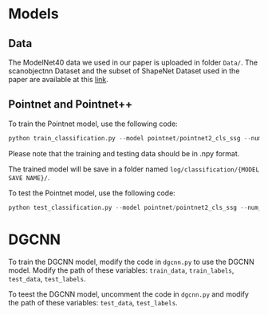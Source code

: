 # Models
## Data
The ModelNet40 data we used in our paper is uploaded in folder `Data/`. The scanobjectnn Dataset and the subset of ShapeNet Dataset used in the paper are available at this [link](https://drive.google.com/drive/folders/19tYbe11jHkKxpWASWEQl_YdJJr-WsXSg?usp=sharing). 
## Pointnet and Pointnet++
To train the Pointnet model, use the following code:
```python
python train_classification.py --model pointnet/pointnet2_cls_ssg --num_category 40 --log_dir {MODEL SAVE NAME} --main_path {PATH TO THIS DIRECTORY} --train_data_path {PATH TO TRAINING DATA} --train_label_path {PATH TO TRAINING LABELS} --test_data_path {PATH TO TESTING DATA} --test_label_path {PATH TO TESTING LABELS}
```
Please note that the training and testing data should be in .npy format.

The trained model will be save in a folder named `log/classification/{MODEL SAVE NAME}/`.

To test the Pointnet model, use the following code:
```python
python test_classification.py --model pointnet/pointnet2_cls_ssg --num_category 40 --log_dir {MODEL SAVE NAME} --main_path {PATH TO THIS DIRECTORY} --test_data_path {PATH TO TESTING DATA} --test_label_path {PATH TO TESTING LABELS}
```
# DGCNN
To train the DGCNN model, modify the code in `dgcnn.py` to use the DGCNN model. Modify the path of these variables: `train_data`, `train_labels`, `test_data`, `test_labels`.

To teest the DGCNN model, uncomment the code in `dgcnn.py` and modify the path of these variables: `test_data`, `test_labels`.